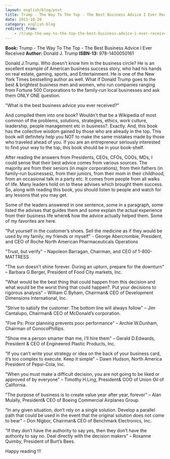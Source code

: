 ```yaml
---
layout: english/blog/post
title: Trump - The Way To The Top - The Best Business Advice I Ever Received
date: 2011-10-28
category: english-blog
redirect_from:
    - /trump-the-way-to-the-top-the-best-business-advice-i-ever-received-donald-trump-book-review
---
```


**Book:** Trump - The Way To The Top - The Best Business Advice I Ever Received
**Author:** Donald J. Trump
**ISBN-13:** 978-1400050161

Donald J.Trump. Who doesn't know him in the business circle? He is an excellent example of American business success story, who had his hands on real estate, gaming, sports, and Entertainment. He is one of the New York Times bestselling author as well. What if Donald Trump goes to the best & brightest business men and women, who run companies ranging from Fortune 500 Corporations to the family-run local businesses and ask them ONLY ONE question.

"What is the best business advice you ever received?"

And compiled them into one book? Wouldn't that be a Wikipedia of most common of the problems, solutions, strategies, ethics, work culture, leadership, people management etc in business?. Exactly. And, this book has the collective wisdom gained by those who are already in the top. This book will definitely help you NOT to make the same mistakes made by those who traveled ahead of you. If you are an entrepreneur seriously interested to find your way to the top, this book should be in your book-shelf.

After reading the answers from Presidents, CEOs, CFOs, COOs, MDs, I could sense that their best advice comes from various sources. The majority are from their seniors (in major corporations), from their fathers (in family-run businesses), from their juniors, from their mom in their childhood, from an occasional talk in a party etc. It comes from people from all walks of life. Many leaders hold on to these advises which brought them success. So, along with reading this book, you should listen to people and watch for any lessons that you may get.

Some of the leaders answered in one sentence, some in a paragraph, some listed the advises that guides them and some explain the actual experience from their business life where& how the advice actually helped them. Some of my favorites are here.

"Put yourself in the customer’s shoes. Sell the medicine as if they would be used by my family, my friends or myself" - George Abercrombie, President, and CEO of Roche North American Pharmaceuticals Operations

"Trust, but verify" – Napoleon Barragan, Chairman, and CEO of 1-800-MATTRESS

"The sun doesn’t shine forever. During an upturn, prepare for the downturn" – Barbara G.Berger, President of Food City markets, Inc.

"What would be the best thing that could happen from this decision and what would be the worst thing that could happen?. Put your decisions to rigorous analysis" – William C.Byham, Chairman& CEO of Development Dimensions International, Inc.

"Strive to satisfy the customer. The bottom line will always follow" – Jim Cantalupo, Chairman& CEO of McDonald’s corporation.

"Five Ps: Prior planning prevents poor performance" – Archie W.Dunham, Chairman of ConocoPhillips.

"Show me a person smarter than me, I’ll hire them" – Gerald D.Edwards, President & CEO of Engineered Plastic Products, Inc.

"If you can’t write your strategy or idea on the back of your business card, it’s too complex to execute. Keep it simple" – Dawn Hudson, North America President of Pepsi-Cola, Inc.

"When you must make a difficult decision, you are not going to be liked or approved of by everyone" – Timothy H.Ling, President& COO of Union Oil of California.

"The purpose of business is to create value year after year, forever" – Alan Mulally, President& CEO of Boeing Commercial Airplanes Group.

"In any given situation, don’t rely on a single solution. Develop a parallel path that could be used in the event that the original solution does not come to bear" – Don Nigbor, Chairman& CEO of Benchmark Electronics, Inc.

"If they don’t have the authority to say yes, then they don’t have the authority to say no. Deal directly with the decision makers" – Roxanne Quimby, President of Burt’s Bees.

Happy reading !!!
